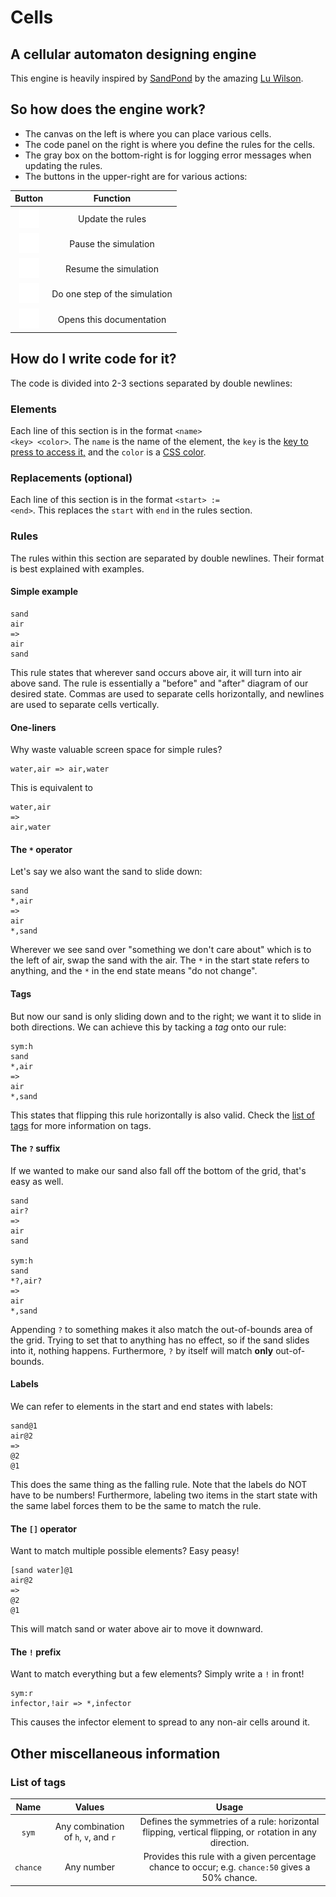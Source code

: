 # Cells
## A cellular automaton designing engine
This engine is heavily inspired by [SandPond](https://github.com/TodePond/Sandpond)
by the amazing [Lu Wilson](https://github.com/TodePond/).

## So how does the engine work?
- The canvas on the left is where you can place various cells.
- The code panel on the right is where you define the rules for the cells.
- The gray box on the bottom-right is for logging error messages when updating the rules.
- The buttons in the upper-right are for various actions:

**Button**|**Function**
:-----:|:-----:
![image](images/update.png)|Update the rules
![image](images/pause.png)|Pause the simulation
![image](images/play.png)|Resume the simulation
![image](images/step.png)|Do one step of the simulation
![image](images/help.png)|Opens this documentation

## How do I write code for it?
The code is divided into 2-3 sections separated by double newlines:
### Elements
Each line of this section is in the format
<code>&lt;name&gt; &lt;key&gt; &lt;color&gt;</code>.
The <code>name</code> is the name of the element,
the <code>key</code> is the [key to press to access it,](https://developer.mozilla.org/en-US/docs/Web/API/UI_Events/Keyboard_event_key_values)
and the <code>color</code> is a [CSS color](https://www.w3schools.com/css/css_colors.asp).
### Replacements (optional)
Each line of this section is in the format
<code>&lt;start&gt; := &lt;end&gt;</code>.
This replaces the <code>start</code> with <code>end</code>
in the rules section.
### Rules
The rules within this section are separated by double newlines.
Their format is best explained with examples.
#### Simple example
<pre><code>sand
air
=>
air
sand</code></pre>
This rule states that wherever sand occurs above air,
it will turn into air above sand. The rule is essentially
a "before" and "after" diagram of our desired state.
Commas are used to separate cells horizontally,
and newlines are used to separate cells vertically.

#### One-liners
Why waste valuable screen space for simple rules?
<pre><code>water,air => air,water</code></pre>
This is equivalent to
<pre><code>water,air
=>
air,water</code></pre>

#### The <code>*</code> operator
Let's say we also want the sand to slide down:
<pre><code>sand
*,air
=>
air
*,sand</code></pre>
Wherever we see sand over "something we don't care about"
which is to the left of air, swap the sand with the air.
The <code>\*</code> in the start state refers to anything,
and the <code>\*</code> in the end state means "do not change".

#### Tags
But now our sand is only sliding down and to the right;
we want it to slide in both directions.
We can achieve this by tacking a *tag* onto our rule:
<pre><code>sym:h
sand
*,air
=>
air
*,sand</code></pre>
This states that flipping this rule <code>h</code>orizontally is also valid.
Check the [list of tags](#list-of-tags) for more information on tags.

#### The <code>?</code> suffix
If we wanted to make our sand also fall off the bottom
of the grid, that's easy as well.
<pre><code>sand
air?
=>
air
sand

sym:h
sand
*?,air?
=>
air
*,sand</code></pre>
Appending <code>?</code> to something makes it also match
the out-of-bounds area of the grid. Trying to set that to anything
has no effect, so if the sand slides into it, nothing happens.
Furthermore, <code>?</code> by itself will match **only** out-of-bounds.

#### Labels
We can refer to elements in the start and end states with labels:
<pre><code>sand@1
air@2
=>
@2
@1</code></pre>
This does the same thing as the falling rule.
Note that the labels do NOT have to be numbers!
Furthermore, labeling two items in the start state
with the same label forces them to be the same to match the rule.

#### The <code>[]</code> operator
Want to match multiple possible elements? Easy peasy!
<pre><code>[sand water]@1
air@2
=>
@2
@1</code></pre>
This will match sand or water above air to move it downward.

#### The <code>!</code> prefix
Want to match everything but a few elements?
Simply write a <code>!</code> in front!
<pre><code>sym:r
infector,!air => *,infector</code></pre>
This causes the infector element to spread to any non-air cells around it.

## Other miscellaneous information
### List of tags
**Name**|**Values**|**Usage**
:-----:|:-----:|:-----:
<code>sym</code>|Any combination of <code>h</code>, <code>v</code>, and <code>r</code>|Defines the symmetries of a rule: <code>h</code>orizontal flipping, <code>v</code>ertical flipping, or <code>r</code>otation in any direction.
<code>chance</code>|Any number|Provides this rule with a given percentage chance to occur; e.g. <code>chance:50</code> gives a 50% chance.